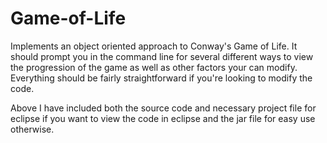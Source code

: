 # Game-of-Life
Implements an object oriented approach to Conway's Game of Life. It should prompt you in the command line for several different ways to view the progression of the game as well as other factors your can modify. Everything should be fairly straightforward if you're looking to modify the code.

Above I have included both the source code and necessary project file for eclipse if you want to view the code in eclipse and the jar file for easy use otherwise.

